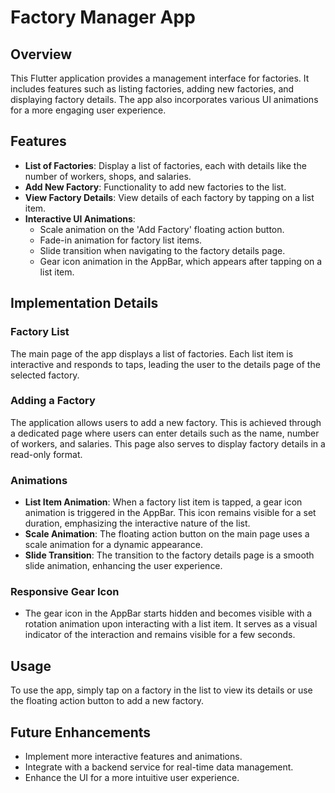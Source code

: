# Factory Manager App

## Overview
This Flutter application provides a management interface for factories. It includes features such as listing factories, adding new factories, and displaying factory details. The app also incorporates various UI animations for a more engaging user experience.

## Features
- **List of Factories**: Display a list of factories, each with details like the number of workers, shops, and salaries.
- **Add New Factory**: Functionality to add new factories to the list.
- **View Factory Details**: View details of each factory by tapping on a list item.
- **Interactive UI Animations**:
  - Scale animation on the 'Add Factory' floating action button.
  - Fade-in animation for factory list items.
  - Slide transition when navigating to the factory details page.
  - Gear icon animation in the AppBar, which appears after tapping on a list item.

## Implementation Details

### Factory List
The main page of the app displays a list of factories. Each list item is interactive and responds to taps, leading the user to the details page of the selected factory.

### Adding a Factory
The application allows users to add a new factory. This is achieved through a dedicated page where users can enter details such as the name, number of workers, and salaries. This page also serves to display factory details in a read-only format.

### Animations
- **List Item Animation**: When a factory list item is tapped, a gear icon animation is triggered in the AppBar. This icon remains visible for a set duration, emphasizing the interactive nature of the list.
- **Scale Animation**: The floating action button on the main page uses a scale animation for a dynamic appearance.
- **Slide Transition**: The transition to the factory details page is a smooth slide animation, enhancing the user experience.

### Responsive Gear Icon
- The gear icon in the AppBar starts hidden and becomes visible with a rotation animation upon interacting with a list item. It serves as a visual indicator of the interaction and remains visible for a few seconds.

## Usage
To use the app, simply tap on a factory in the list to view its details or use the floating action button to add a new factory.

## Future Enhancements
- Implement more interactive features and animations.
- Integrate with a backend service for real-time data management.
- Enhance the UI for a more intuitive user experience.

